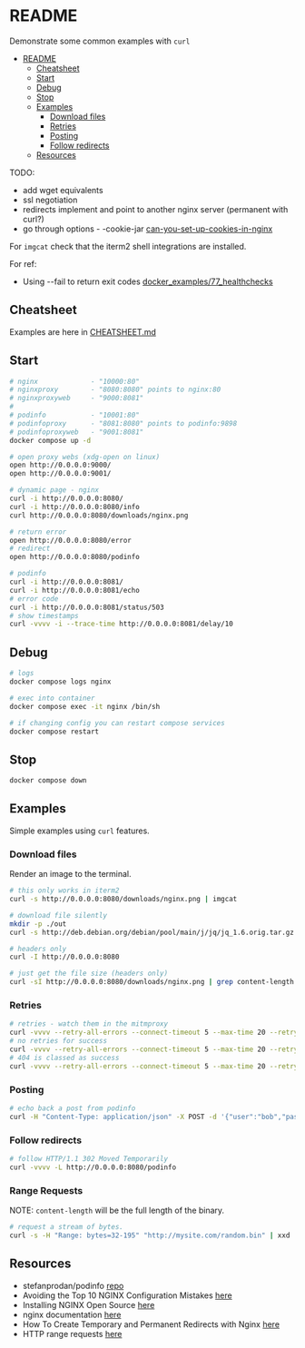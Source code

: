 # README

Demonstrate some common examples with `curl`  

- [README](#readme)
  - [Cheatsheet](#cheatsheet)
  - [Start](#start)
  - [Debug](#debug)
  - [Stop](#stop)
  - [Examples](#examples)
    - [Download files](#download-files)
    - [Retries](#retries)
    - [Posting](#posting)
    - [Follow redirects](#follow-redirects)
  - [Resources](#resources)

TODO:

* add wget equivalents
* ssl negotiation
* redirects implement and point to another nginx server (permanent with curl?)
* go through options - -cookie-jar [can-you-set-up-cookies-in-nginx](https://www.digitalocean.com/community/questions/can-you-set-up-cookies-in-nginx)  

For `imgcat` check that the iterm2 shell integrations are installed.  

For ref:

* Using --fail to return exit codes [docker_examples/77_healthchecks](https://github.com/chrisguest75/docker_examples/tree/master/77_healthchecks)

## Cheatsheet

Examples are here in [CHEATSHEET.md](./CHEATSHEET.md)  

## Start

```sh
# nginx             - "10000:80"
# nginxproxy        - "8080:8080" points to nginx:80
# nginxproxyweb     - "9000:8081"
#
# podinfo           - "10001:80"
# podinfoproxy      - "8081:8080" points to podinfo:9898
# podinfoproxyweb   - "9001:8081"
docker compose up -d

# open proxy webs (xdg-open on linux)
open http://0.0.0.0:9000/
open http://0.0.0.0:9001/

# dynamic page - nginx
curl -i http://0.0.0.0:8080/
curl -i http://0.0.0.0:8080/info
curl http://0.0.0.0:8080/downloads/nginx.png

# return error
open http://0.0.0.0:8080/error
# redirect
open http://0.0.0.0:8080/podinfo

# podinfo
curl -i http://0.0.0.0:8081/
curl -i http://0.0.0.0:8081/echo 
# error code
curl -i http://0.0.0.0:8081/status/503 
# show timestamps
curl -vvvv -i --trace-time http://0.0.0.0:8081/delay/10 
```

## Debug

```sh
# logs
docker compose logs nginx

# exec into container
docker compose exec -it nginx /bin/sh

# if changing config you can restart compose services
docker compose restart 
```

## Stop

```sh
docker compose down
```

## Examples

Simple examples using `curl` features.  

### Download files

Render an image to the terminal.  

```sh
# this only works in iterm2
curl -s http://0.0.0.0:8080/downloads/nginx.png | imgcat
```

```sh
# download file silently
mkdir -p ./out
curl -s http://deb.debian.org/debian/pool/main/j/jq/jq_1.6.orig.tar.gz -o ./out/jq_1.6.orig.tar.gz 
```

```sh
# headers only
curl -I http://0.0.0.0:8080

# just get the file size (headers only)
curl -sI http://0.0.0.0:8080/downloads/nginx.png | grep content-length
```

### Retries  

```sh
# retries - watch them in the mitmproxy
curl -vvvv --retry-all-errors --connect-timeout 5 --max-time 20 --retry 5 --retry-delay 0 --retry-max-time 40 -s http://0.0.0.0:8081/status/503 
# no retries for success
curl -vvvv --retry-all-errors --connect-timeout 5 --max-time 20 --retry 5 --retry-delay 0 --retry-max-time 40 -s http://0.0.0.0:8081/status/200
# 404 is classed as success
curl -vvvv --retry-all-errors --connect-timeout 5 --max-time 20 --retry 5 --retry-delay 0 --retry-max-time 40 -s http://0.0.0.0:8081/status/404
```

### Posting  

```sh
# echo back a post from podinfo
curl -H "Content-Type: application/json" -X POST -d '{"user":"bob","pass":"123"}' http://0.0.0.0:8081/echo 
```

### Follow redirects  

```sh
# follow HTTP/1.1 302 Moved Temporarily
curl -vvvv -L http://0.0.0.0:8080/podinfo     
```

### Range Requests

NOTE: `content-length` will be the full length of the binary.  

```sh
# request a stream of bytes. 
curl -s -H "Range: bytes=32-195" "http://mysite.com/random.bin" | xxd
```

## Resources

* stefanprodan/podinfo [repo](https://github.com/stefanprodan/podinfo)  
* Avoiding the Top 10 NGINX Configuration Mistakes [here](https://www.nginx.com/blog/avoiding-top-10-nginx-configuration-mistakes/#analyzer)
* Installing NGINX Open Source [here](https://docs.nginx.com/nginx/admin-guide/installing-nginx/installing-nginx-open-source)
* nginx documentation [here](https://nginx.org/en/docs/)  
* How To Create Temporary and Permanent Redirects with Nginx [here](https://www.digitalocean.com/community/tutorials/how-to-create-temporary-and-permanent-redirects-with-nginx)  
* HTTP range requests [here](https://developer.mozilla.org/en-US/docs/Web/HTTP/Range_requests)  
